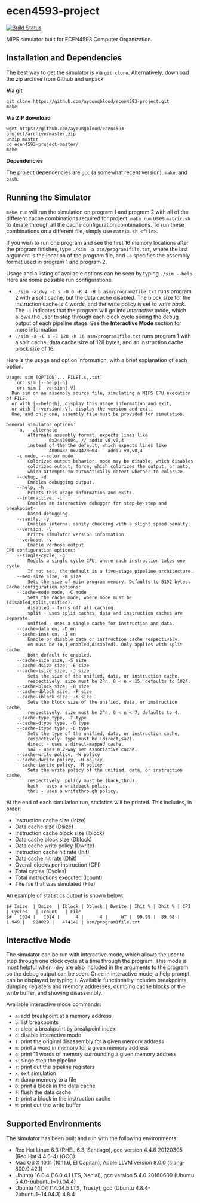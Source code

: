 # ecen4593-project

[![Build Status](https://travis-ci.org/ayoungblood/ecen4593-project.svg?branch=master)](https://travis-ci.org/ayoungblood/ecen4593-project)

MIPS simulator built for ECEN4593 Computer Organization.

## Installation and Dependencies

The best way to get the simulator is via `git clone`. Alternatively, download the zip archive from Github and unpack.

**Via git**

    git clone https://github.com/ayoungblood/ecen4593-project.git
    make

**Via ZIP download**

    wget https://github.com/ayoungblood/ecen4593-project/archive/master.zip
    unzip master
    cd ecen4593-project-master/
    make

**Dependencies**

The project dependencies are `gcc` (a somewhat recent version), `make`, and `bash`.

## Running the Simulator

`make run` will run the simulation on program 1 and program 2 with all of the different cache combinations required for project. `make run` uses `matrix.sh` to iterate through all the cache configuration combinations. To run these combinations on a different file, simply use `matrix.sh <file>`.

If you wish to run one program and see the first 16 memory locations after the program finishes, type `./sim -a asm/program1file.txt`, where the last argument is the location of the program file, and `-a` specifies the assembly format used in program 1 and program 2.

Usage and a listing of available options can be seen by typing `./sim --help`. Here are some possible run configurations:
- `./sim -aidvy -C s -D 0 -K 4 -H b asm/program2file.txt` runs program 2 with a split cache, but the data cache disabled. The block size for the instruction cache is 4 words, and the write policy is set to *write back*. The `-i` indicates that the program will go into *interactive* mode, which allows the user to step through each clock cycle seeing the debug output of each pipeline stage. See the **Interactive Mode** section for more information
- `./sim -a -C s -E 128 -K 16 asm/program1file.txt` runs program 1 with a split cache, data cache size of 128 bytes, and an instruction cache block size of 16.  

Here is the usage and option information, with a brief explanation of each option.

    Usage: sim [OPTION]... FILE[.s,.txt]
        or: sim [--help|-h]
        or: sim [--version|-V]
      Run sim on an assembly source file, simulating a MIPS CPU execution of FILE,
      or with [--help|h], display this usage information and exit,
      or with [--version|-V], display the version and exit.
      One, and only one, assembly file must be provided for simulation.

    General simulator options:
        -a, --alternate
            Alternate assembly format, expects lines like
                    0x24420004, // addiu v0,v0,4
            instead of the the default, which expects lines like
                    400048: 0x24420004    addiu v0,v0,4
        -c mode, --color mode
            Colorized output behavior. mode may be disable, which disables
            colorized output; force, which colorizes the output; or auto,
            which attempts to automatically detect whether to colorize.
        --debug, -d
            Enables debugging output.
        --help, -h
            Prints this usage information and exits.
        --interactive, -i
            Enables an interactive debugger for step-by-step and breakpoint-
            based debugging.
        --sanity, -y
            Enables internal sanity checking with a slight speed penalty.
        --version, -V
            Prints simulator version information.
        --verbose, -v
            Enable verbose output.
    CPU configuration options:
        --single-cycle, -g
            Models a single-cycle CPU, where each instruction takes one cycle.
            If not set, the default is a five-stage pipeline architecture.
        --mem-size size, -m size
            Sets the size of main program memory. Defaults to 8192 bytes.
    Cache configuration options:
        --cache-mode mode, -C mode
            Sets the cache mode, where mode must be (disabled,split,unified).
            disabled - turns off all caching.
            split - uses split caches; data and instruction caches are separate.
            unified - uses a single cache for instruction and data.
        --cache-data en, -D en
        --cache-inst en, -I en
            Enable or disable data or instruction cache respectively.
            en must be (0,1,enabled,disabled). Only applies with split cache.
            Both default to enabled.
        --cache-size size, -S size
        --cache-dsize size, -E size
        --cache-isize size, -J size
            Sets the size of the unified, data, or instruction cache,
            respectively. size must be 2^n, 0 < n < 15, defaults to 1024.
        --cache-block size, -B size
        --cache-dblock size, -F size
        --cache-iblock size, -K size
            Sets the block size of the unified, data, or instruction cache,
            respectively. size must be 2^n, 0 < n < 7, defaults to 4.
        --cache-type type, -T type
        --cache-dtype type, -G type
        --cache-itype type, -L type
            Sets the type of the unified, data, or instruction cache,
            respectively. type must be (direct,sa2).
            direct - uses a direct-mapped cache.
            sa2 - uses a 2-way set associative cache.
        --cache-write policy, -W policy
        --cache-dwrite policy, -H policy
        --cache-iwrite policy, -M policy
            Sets the write policy of the unified, data, or instruction cache,
            respectively. policy must be (back,thru).
            back - uses a writeback policy.
            thru - uses a writethrough policy.

At the end of each simulation run, statistics will be printed. This includes, in order:

- Instruction cache size (Isize)
- Data cache size (Dsize)
- Instruction cache block size (Iblock)
- Data cache block size (Dblock)
- Data cache write policy (Dwrite)
- Instruction cache hit rate (Ihit)
- Data cache hit rate (Dhit)
- Overall clocks per instruction (CPI)
- Total cycles (Cycles)
- Total instructions executed (Icount)
- The file that was simulated (File)

An example of statistics output is shown below:

    $# Isize  | Dsize  | Iblock | Dblock | Dwrite | Ihit % | Dhit % | CPI    | Cycles   | Icount   | File
    $#   1024 |   1024 |      4 |      4 |     WT |  99.99 |  89.68 |  1.949 |   924029 |   474140 | asm/program1file.txt

## Interactive Mode

The simulator can be run with interactive mode, which allows the user to step through one clock cycle at a time through the program. This mode is most helpful when `-dvy` are also included in the arguments to the program so the debug output can be seen. Once in interactive mode, a help prompt can be displayed by typing `?`. Available functionality includes breakpoints, dumping registers and memory addresses, dumping cache blocks or the write buffer, and showing disassembly.

Available interactive mode commands:

- `a`: add breakpoint at a memory address
- `b`: list breakpoints
- `c`: clear a breakpoint by breakpoint index
- `d`: disable interactive mode
- `l`: print the original disassembly for a given memory address
- `m`: print a word in memory for a given memory address
- `o`: print 11 words of memory surrounding a given memory address
- `s`: singe step the pipeline
- `r`: print out the pipeline registers
- `x`: exit simulation
- `#`: dump memory to a file
- `D`: print a block in the data cache
- `F`: flush the data cache
- `I`: print a block in the instruction cache
- `W`: print out the write buffer

## Supported Environments

The simulator has been built and run with the following environments:

* Red Hat Linux 6.3 (RHEL 6.3, Santiago), gcc version 4.4.6 20120305 (Red Hat 4.4.6-4) (GCC)
* Mac OS X 10.11 (10.11.6, El Capitan), Apple LLVM version 8.0.0 (clang-800.0.42.1)
* Ubuntu 16.0.4 (16.0.4.1 LTS, Xenial), gcc version 5.4.0 20160609 (Ubuntu 5.4.0-6ubuntu1~16.04.4)
* Ubuntu 14.04 (14.04.5 LTS, Trusty), gcc (Ubuntu 4.8.4-2ubuntu1~14.04.3) 4.8.4
